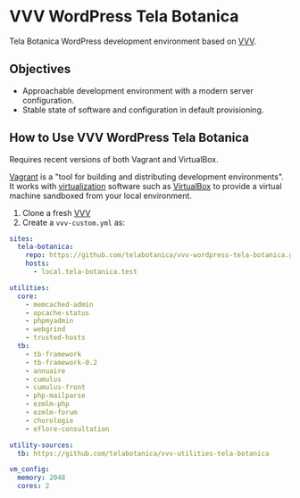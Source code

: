 # VVV WordPress Tela Botanica

Tela Botanica WordPress development environment based on [VVV](https://github.com/Varying-Vagrant-Vagrants/VVV).

## Objectives

* Approachable development environment with a modern server configuration.
* Stable state of software and configuration in default provisioning.

## How to Use VVV WordPress Tela Botanica

Requires recent versions of both Vagrant and VirtualBox.

[Vagrant](https://www.vagrantup.com) is a "tool for building and distributing development environments". It works with [virtualization](https://en.wikipedia.org/wiki/X86_virtualization) software such as [VirtualBox](https://www.virtualbox.org/) to provide a virtual machine sandboxed from your local environment.

1. Clone a fresh [VVV](https://github.com/Varying-Vagrant-Vagrants/VVV)
1. Create a `vvv-custom.yml` as:

```yml
sites:
  tela-botanica:
    repo: https://github.com/telabotanica/vvv-wordpress-tela-botanica.git
    hosts:
      - local.tela-botanica.test

utilities:
  core:
    - memcached-admin
    - opcache-status
    - phpmyadmin
    - webgrind
    - trusted-hosts
  tb:
    - tb-framework
    - tb-framework-0.2
    - annuaire
    - cumulus
    - cumulus-front
    - php-mailparse
    - ezmlm-php
    - ezmlm-forum
    - chorologie
    - eflore-consultation

utility-sources:
  tb: https://github.com/telabotanica/vvv-utilities-tela-botanica

vm_config:
  memory: 2048
  cores: 2

```

